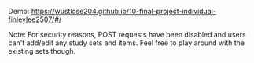 Demo: https://wustlcse204.github.io/10-final-project-individual-finleylee2507/#/ 

Note: For security reasons, POST requests have been disabled and users can't add/edit any study sets and items. Feel free to play around with the existing sets though.
